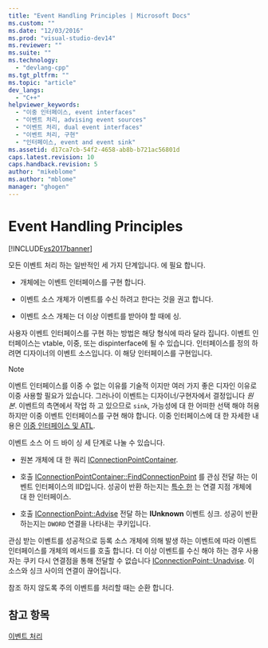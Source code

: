 ```yaml
---
title: "Event Handling Principles | Microsoft Docs"
ms.custom: ""
ms.date: "12/03/2016"
ms.prod: "visual-studio-dev14"
ms.reviewer: ""
ms.suite: ""
ms.technology: 
  - "devlang-cpp"
ms.tgt_pltfrm: ""
ms.topic: "article"
dev_langs: 
  - "C++"
helpviewer_keywords: 
  - "이중 인터페이스, event interfaces"
  - "이벤트 처리, advising event sources"
  - "이벤트 처리, dual event interfaces"
  - "이벤트 처리, 구현"
  - "인터페이스, event and event sink"
ms.assetid: d17ca7cb-54f2-4658-ab8b-b721ac56801d
caps.latest.revision: 10
caps.handback.revision: 5
author: "mikeblome"
ms.author: "mblome"
manager: "ghogen"
---
```

# Event Handling Principles
[!INCLUDE[vs2017banner](../assembler/inline/includes/vs2017banner.md)]

모든 이벤트 처리 하는 일반적인 세 가지 단계입니다.  에 필요 합니다.  
  
-   개체에는 이벤트 인터페이스를 구현 합니다.  
  
-   이벤트 소스 개체가 이벤트를 수신 하려고 한다는 것을 권고 합니다.  
  
-   이벤트 소스 개체는 더 이상 이벤트를 받아야 할 때에 싱.  
  
 사용자 이벤트 인터페이스를 구현 하는 방법은 해당 형식에 따라 달라 집니다.  이벤트 인터페이스는 vtable, 이중, 또는 dispinterface에 될 수 있습니다.  인터페이스를 정의 하려면 디자이너의 이벤트 소스입니다. 이 해당 인터페이스를 구현입니다.  
  
> [!NOTE]
>  이벤트 인터페이스를 이중 수 없는 이유를 기술적 이지만 여러 가지 좋은 디자인 이유로 이중 사용할 필요가 있습니다.  그러나이 이벤트는 디자이너\/구현자에서 결정입니다  *원본*.  이벤트의 측면에서 작업 하 고 있으므로 `sink`, 가능성에 대 한 어떠한 선택 해야 허용 하지만 이중 이벤트 인터페이스를 구현 해야 합니다.  이중 인터페이스에 대 한 자세한 내용은  [이중 인터페이스 및 ATL](../atl/dual-interfaces-and-atl.md).  
  
 이벤트 소스 어 드 바이 싱 세 단계로 나눌 수 있습니다.  
  
-   원본 개체에 대 한 쿼리  [IConnectionPointContainer](http://msdn.microsoft.com/library/windows/desktop/ms683857).  
  
-   호출  [IConnectionPointContainer::FindConnectionPoint](http://msdn.microsoft.com/library/windows/desktop/ms692476) 를 관심 전달 하는 이벤트 인터페이스의 IID입니다.  성공이 반환 하는지는  [특수 한](http://msdn.microsoft.com/library/windows/desktop/ms694318) 는 연결 지점 개체에 대 한 인터페이스.  
  
-   호출  [IConnectionPoint::Advise](http://msdn.microsoft.com/library/windows/desktop/ms678815) 전달 하는  **IUnknown** 이벤트 싱크.  성공이 반환 하는지는 `DWORD` 연결을 나타내는 쿠키입니다.  
  
 관심 받는 이벤트를 성공적으로 등록 소스 개체에 의해 발생 하는 이벤트에 따라 이벤트 인터페이스를 개체의 메서드를 호출 합니다.  더 이상 이벤트를 수신 해야 하는 경우 사용자는 쿠키 다시 연결점을 통해 전달할 수 없습니다  [IConnectionPoint::Unadvise](http://msdn.microsoft.com/library/windows/desktop/ms686608).  이 소스와 싱크 사이의 연결이 끊어집니다.  
  
 참조 하지 않도록 주의 이벤트를 처리할 때는 순환 합니다.  
  
## 참고 항목  
 [이벤트 처리](../atl/event-handling-and-atl.md)